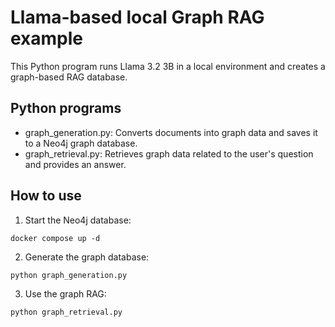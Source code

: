 # Llama-based local Graph RAG example

This Python program runs Llama 3.2 3B in a local environment and creates a graph-based RAG database.

## Python programs

- graph_generation.py: Converts documents into graph data and saves it to a Neo4j graph database.
- graph_retrieval.py: Retrieves graph data related to the user's question and provides an answer.

## How to use

1. Start the Neo4j database:

```
docker compose up -d
```

2. Generate the graph database:

```
python graph_generation.py
```

3. Use the graph RAG:

```
python graph_retrieval.py
```
